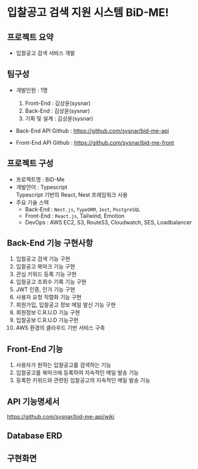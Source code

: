 # 입찰공고 검색 지원 시스템 BiD-ME!

## 프로젝트 요약
- 입찰공고 검색 서비스 개발

## 팀구성

- 개발인원 : 1명
  1. Front-End : 김상윤(sysnar)
  2. Back-End : 김상윤(sysnar)
  3. 기획 및 설계 : 김상윤(sysnar)

- Back-End API Github : https://github.com/sysnar/bid-me-api
- Front-End API Github : https://github.com/sysnar/bid-me-front
  

## 프로젝트 구성
- 프로젝트명 : BiD-Me
- 개발언어 : Typescript  
  Typescript 기반의 React, Nest 프레임워크 사용
- 주요 기술 스택
  - Back-End : `Nest.js`, `TypeORM`, `Jest`, `PostgreSQL` 
  - Front-End : `React.js`, Tailwind, Emotion
  - DevOps : AWS EC2, S3, Route53, Cloudwatch, SES, Loadbalancer
  
  
## Back-End 기능 구현사항
1. 입찰공고 검색 기능 구현
2. 입찰공고 북마크 기능 구현
3. 관심 키워드 등록 기능 구현
4. 입찰공고 조회수 기록 기능 구현
5. JWT 인증, 인가 기능 구현
6. 사용자 요청 직렬화 기능 구현
7. 회원가입, 입찰공고 정보 메일 발신 기능 구현
8. 회원정보 C.R.U.D 기능 구현
9. 입찰공보 C.R.U.D 기능구현
10. AWS 환경의 클라우드 기반 서비스 구축

## Front-End 기능
1. 사용자가 원하는 입찰공고를 검색하는 기능
2. 입찰공고를 북마크에 등록하여 지속적인 메일 발송 기능
3. 등록한 키워드와 관련된 입찰공고의 지속적인 메일 발송 기능


## API 기능명세서
https://github.com/sysnar/bid-me-api/wiki

## Database ERD

## 구현화면

